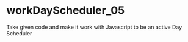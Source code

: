 # workDayScheduler_05
Take given code and make it work with Javascript to be an active Day Scheduler
